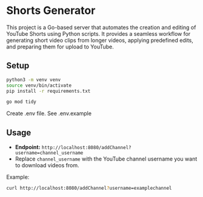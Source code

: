# Shorts Generator

This project is a Go-based server that automates the creation and editing of YouTube Shorts using Python scripts. It provides a seamless workflow for generating short video clips from longer videos, applying predefined edits, and preparing them for upload to YouTube.

## Setup

```bash
python3 -m venv venv
source venv/bin/activate
pip install -r requirements.txt

go mod tidy
```

Create .env file. See .env.example

## Usage

- **Endpoint:** `http://localhost:8080/addChannel?username=channel_username`
- Replace `channel_username` with the YouTube channel username you want to download videos from.

Example:
```bash
curl http://localhost:8080/addChannel?username=examplechannel
```

